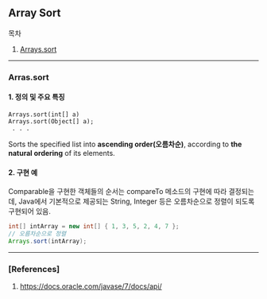 ## Array Sort

목차

1. [Arrays.sort](#arras.sort)

* * *

### Arras.sort

#### 1. 정의 및 주요 특징

```
Arrays.sort(int[] a)
Arrays.sort(Object[] a);
 . . .
```

Sorts the specified list into **ascending order(오름차순)**, according to **the natural ordering** of its elements.

#### 2. 구현 예

Comparable을 구현한 객체들의 순서는 compareTo 메소드의 구현에 따라 결정되는데, Java에서 기본적으로 제공되는 String, Integer 등은 오름차순으로 정렬이 되도록 구현되어 있음.

```java
int[] intArray = new int[] { 1, 3, 5, 2, 4, 7 };
// 오름차순으로 정렬
Arrays.sort(intArray);
```

***

### [References]
1. <https://docs.oracle.com/javase/7/docs/api/>
